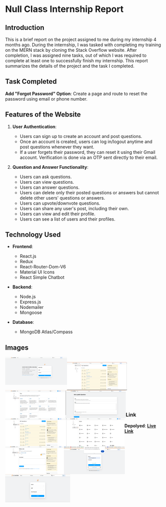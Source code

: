 # Null Class Internship Report

## Introduction
This is a brief report on the project assigned to me during my internship 4 months ago. During the internship, I was tasked with completing my training on the MERN stack by cloning the Stack Overflow website. After completion, I was assigned nine tasks, out of which I was required to complete at least one to successfully finish my internship. This report summarizes the details of the project and the task I completed.

## Task Completed
**Add "Forgot Password" Option**: Create a page and route to reset the password using email or phone number.

## Features of the Website
1. **User Authentication**:
    - Users can sign up to create an account and post questions.
    - Once an account is created, users can log in/logout anytime and post questions whenever they want.
    - If a user forgets their password, they can reset it using their Gmail account. Verification is done via an OTP sent directly to their email.

2. **Question and Answer Functionality**:
    - Users can ask questions.
    - Users can view questions.
    - Users can answer questions.
    - Users can delete only their posted questions or answers but cannot delete other users' questions or answers.
    - Users can upvote/downvote questions.
    - Users can share any user's post, including their own.
    - Users can view and edit their profile.
    - Users can see a list of users and their profiles.

## Technology Used
- **Frontend**:
  - React.js
  - Redux
  - React-Router-Dom-V6
  - Material UI Icons
  - React Simple Chatbot

- **Backend**:
  - Node.js
  - Express.js
  - Nodemailer
  - Mongoose

- **Database**:
  - MongoDB Atlas/Compass

## Images
<img src="./public/Screenshots/Create Account.png" height="90px" margin-bottom="2px" align="left"/>
<br/>
<img src="./public/Screenshots/Home.png" height="90px" margin-bottom="2px" align="left"/>
<br/>
<img src="./public/Screenshots/Tags.png" height="90px" margin-bottom="2px" align="left"/>
<br/>
<img src="./public/Screenshots/Ask a public question.png" height="90px" margin-bottom="2px" align="left"/>
<br/>
<img src="./public/Screenshots/All Questions.png" height="90px" margin-bottom="2px" align="left"/>
<br/>
<img src="./public/Screenshots/Users.png" height="90px" margin-bottom="2px" align="left"/>
<br/>
<img src="./public/Screenshots/My Questions.png" height="90px" margin-bottom="2px" align="left"/>
<br/>
<img src="./public/Screenshots/Forgot Password.png" height="90px" margin-bottom="2px" align="left"/>
<br/>
<img src="./public/Screenshots/Reset Password.png" height="90px" margin-bottom="2px" align="left"/>
<br/>

### Link
**Depolyed**:  **[Live Link](https://stackoverflow-client-neon.vercel.app/)**
